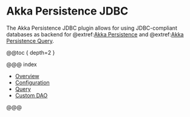# Akka Persistence JDBC

The Akka Persistence JDBC plugin allows for using JDBC-compliant databases as backend for @extref:[Akka Persistence](akka:persistence.html) and @extref:[Akka Persistence Query](akka:persistence-query.html).

@@toc { depth=2 }

@@@ index

* [Overview](overview.md)
* [Configuration](configuration.md)
* [Query](query.md)
* [Custom DAO](custom-dao.md)

@@@


